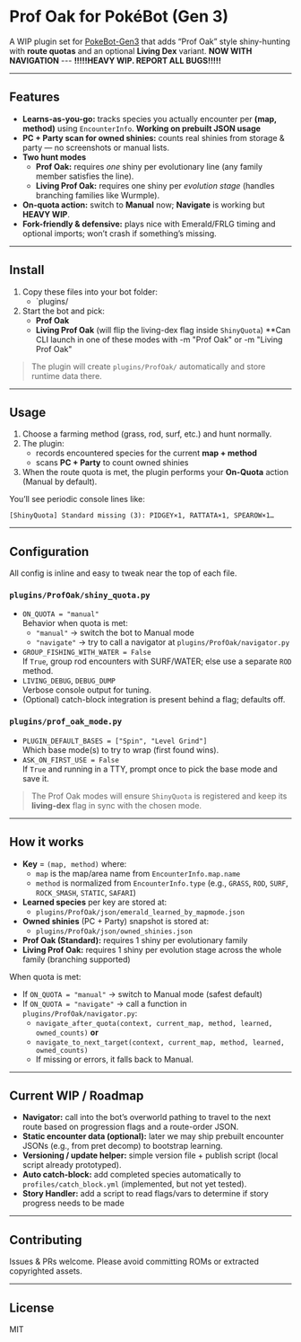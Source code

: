 # Prof Oak for PokéBot (Gen 3)

A WIP plugin set for [PokeBot-Gen3](https://github.com/PokeBot-Gen3/PokeBot-Gen3) that adds “Prof Oak” style shiny-hunting with **route quotas** and an optional **Living Dex** variant.
**NOW WITH NAVIGATION** --- **!!!!!HEAVY WIP. REPORT ALL BUGS!!!!!**

---

## Features

- **Learns-as-you-go:** tracks species you actually encounter per **(map, method)** using `EncounterInfo`. **Working on prebuilt JSON usage**
- **PC + Party scan for owned shinies:** counts real shinies from storage & party — no screenshots or manual lists.
- **Two hunt modes**
  - **Prof Oak:** requires *one* shiny per evolutionary line (any family member satisfies the line).
  - **Living Prof Oak:** requires one shiny per *evolution stage* (handles branching families like Wurmple).
- **On-quota action:** switch to **Manual** now; **Navigate** is working but **HEAVY WIP**.
- **Fork-friendly & defensive:** plays nice with Emerald/FRLG timing and optional imports; won’t crash if something’s missing.

---

## Install

1. Copy these files into your bot folder:
   - `plugins/
2. Start the bot and pick:
   - **Prof Oak**
   - **Living Prof Oak** (will flip the living-dex flag inside `ShinyQuota`)
   **Can CLI launch in one of these modes with -m "Prof Oak" or -m "Living Prof Oak"

> The plugin will create `plugins/ProfOak/` automatically and store runtime data there.

---

## Usage

1. Choose a farming method (grass, rod, surf, etc.) and hunt normally.
2. The plugin:
   - records encountered species for the current **map + method**
   - scans **PC + Party** to count owned shinies
3. When the route quota is met, the plugin performs your **On-Quota** action (Manual by default).

You’ll see periodic console lines like:
```
[ShinyQuota] Standard missing (3): PIDGEY×1, RATTATA×1, SPEAROW×1…
```

---

## Configuration

All config is inline and easy to tweak near the top of each file.

### `plugins/ProfOak/shiny_quota.py`

- `ON_QUOTA = "manual"`  
  Behavior when quota is met:
  - `"manual"` → switch the bot to Manual mode
  - `"navigate"` → try to call a navigator at `plugins/ProfOak/navigator.py`
- `GROUP_FISHING_WITH_WATER = False`  
  If `True`, group rod encounters with SURF/WATER; else use a separate `ROD` method.
- `LIVING_DEBUG`, `DEBUG_DUMP`  
  Verbose console output for tuning.
- (Optional) catch-block integration is present behind a flag; defaults off.

### `plugins/prof_oak_mode.py`

- `PLUGIN_DEFAULT_BASES = ["Spin", "Level Grind"]`  
  Which base mode(s) to try to wrap (first found wins).
- `ASK_ON_FIRST_USE = False`  
  If `True` and running in a TTY, prompt once to pick the base mode and save it.

> The Prof Oak modes will ensure `ShinyQuota` is registered and keep its **living-dex** flag in sync with the chosen mode.

---

## How it works

- **Key** = `(map, method)` where:
  - `map` is the map/area name from `EncounterInfo.map.name`
  - `method` is normalized from `EncounterInfo.type` (e.g., `GRASS`, `ROD`, `SURF`, `ROCK_SMASH`, `STATIC`, `SAFARI`)
- **Learned species** per key are stored at:
  - `plugins/ProfOak/json/emerald_learned_by_mapmode.json`
- **Owned shinies** (PC + Party) snapshot is stored at:
  - `plugins/ProfOak/json/owned_shinies.json`
- **Prof Oak (Standard):** requires 1 shiny per evolutionary family
- **Living Prof Oak:** requires 1 shiny per evolution stage across the whole family (branching supported)

When quota is met:
- If `ON_QUOTA = "manual"` → switch to Manual mode (safest default)
- If `ON_QUOTA = "navigate"` → call a function in `plugins/ProfOak/navigator.py`:
  - `navigate_after_quota(context, current_map, method, learned, owned_counts)` **or**
  - `navigate_to_next_target(context, current_map, method, learned, owned_counts)`
  - If missing or errors, it falls back to Manual.

---

## Current WIP / Roadmap

- **Navigator:** call into the bot’s overworld pathing to travel to the next route based on progression flags and a route-order JSON.
- **Static encounter data (optional):** later we may ship prebuilt encounter JSONs (e.g., from pret decomp) to bootstrap learning.
- **Versioning / update helper:** simple version file + publish script (local script already prototyped).
- **Auto catch-block:** add completed species automatically to `profiles/catch_block.yml` (implemented, but not yet tested).
- **Story Handler:** add a script to read flags/vars to determine if story progress needs to be made

---

## Contributing

Issues & PRs welcome. Please avoid committing ROMs or extracted copyrighted assets.

---

## License

MIT
